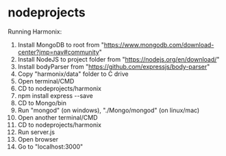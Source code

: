 # nodeprojects
Running Harmonix:

01. Install MongoDB to root from "https://www.mongodb.com/download-center?jmp=nav#community"
02. Install NodeJS to project folder from "https://nodejs.org/en/download/"
03. Install bodyParser from "https://github.com/expressjs/body-parser"
04. Copy "harmonix/data" folder to C drive
05. Open terminal/CMD
06. CD to nodeprojects/harmonix
07. npm install express --save
08. CD to Mongo/bin
09. Run "mongod" (on windows), "./Mongo/mongod" (on linux/mac)
10. Open another terminal/CMD
11. CD to nodeprojects/harmonix
12. Run server.js
13. Open browser
14. Go to "localhost:3000"
